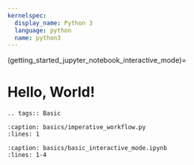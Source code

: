 ```yaml
---
kernelspec:
  display_name: Python 3
  language: python
  name: python3
---
```


(getting_started_jupyter_notebook_interactive_mode)=

# Hello, World!

```{eval-rst}
.. tags:: Basic
```

```{rli} https://raw.githubusercontent.com/flyteorg/flytesnacks/69dbe4840031a85d79d9ded25f80397c6834752d/examples/basics/basics/imperative_workflow.py
:caption: basics/imperative_workflow.py
:lines: 1
```

```{rli} https://raw.githubusercontent.com/flyteorg/flytesnacks/fbe246177d321e0491b652084c1c3a9c0cb0d35c/examples/papermill_plugin/papermill_plugin/nb_simple.ipynb
:caption: basics/basic_interactive_mode.ipynb
:lines: 1-4
```

<!-- ```{nb-rli} https://raw.githubusercontent.com/Mecoli1219/flytesnacks/85966d139a9a3ccdf3323124563960fdd5f5844a/examples/basics/basics/basic_interactive_mode.ipynb
:caption: basics/basic_interactive_mode.ipynb
:cell: 5
:lines: 1-2
```

```{nb-rli} https://raw.githubusercontent.com/Mecoli1219/flytesnacks/85966d139a9a3ccdf3323124563960fdd5f5844a/examples/basics/basics/basic_interactive_mode.ipynb
:caption: basics/basic_interactive_mode.ipynb
:cell: 3
``` -->

<!-- [flytesnacks]: https://github.com/flyteorg/flytesnacks/tree/master/examples/basics -->
